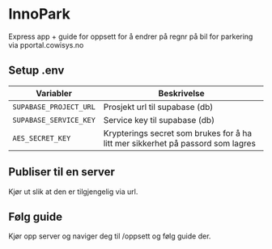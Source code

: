 # InnoPark

Express app + guide for oppsett for å endrer på regnr på bil for parkering via pportal.cowisys.no

## Setup .env

| Variabler              | Beskrivelse                                                                     |
| ---------------------- | ------------------------------------------------------------------------------- |
| `SUPABASE_PROJECT_URL` | Prosjekt url til supabase (db)                                                  |
| `SUPABASE_SERVICE_KEY` | Service key til supabase (db)                                                   |
| `AES_SECRET_KEY`       | Krypterings secret som brukes for å ha litt mer sikkerhet på passord som lagres |

## Publiser til en server

Kjør ut slik at den er tilgjengelig via url.

## Følg guide

Kjør opp server og naviger deg til /oppsett og følg guide der.

